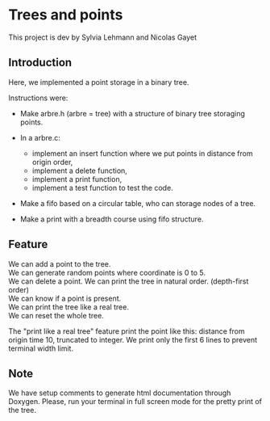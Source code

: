 # Trees and points

This project is dev by Sylvia Lehmann and Nicolas Gayet

## Introduction

Here, we implemented a point storage in a binary tree.

Instructions were:
- Make arbre.h (arbre = tree) with a structure of binary tree storaging points.
- In a arbre.c:
  + implement an insert function where we put points in distance from origin order,
  + implement a delete function,
  + implement a print function,
  + implement a test function to test the code.

- Make a fifo based on a circular table, who can storage nodes of a tree.
- Make a print with a breadth course using fifo structure.

## Feature

We can add a point to the tree.  
We can generate random points where coordinate is 0 to 5.  
We can delete a point.
We can print the tree in natural order. (depth-first order)  
We can know if a point is present.  
We can print the tree like a real tree.  
We can reset the whole tree.  

The "print like a real tree" feature print the point like this: distance from origin time 10, truncated to integer. We print only the first 6 lines to prevent terminal width limit.

## Note

We have setup comments to generate html documentation through Doxygen.
Please, run your terminal in full screen mode for the pretty print of the tree.